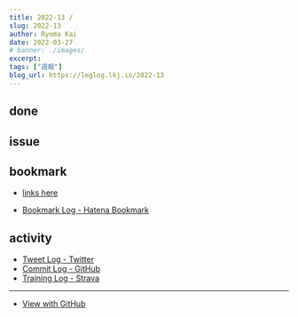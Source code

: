 ```yaml
---
title: 2022-13 / 
slug: 2022-13
author: Ryoma Kai
date: 2022-03-27
# banner: ./images/
excerpt: 
tags: ["週報"]
blog_url: https://leglog.lkj.io/2022-13
---
```


<!--greeting here-->

## done

### 

## issue

### 

## bookmark

- [links here]()


- [Bookmark Log - Hatena Bookmark](https://b.hatena.ne.jp/Ryo_K/bookmark)

## activity

<Tweet tweetLink="" />
<Instagram instagramId="" />
<YouTube youTubeId="" />

- [Tweet Log - Twitter](https://twitter.com/search?q=(from%3Alegnoh)%20until%3A2022-03-27%20since%3A2022-03-21%20-filter%3Areplies&src=typed_query)
- [Commit Log - GitHub](https://github.com/legnoh?tab=overview&from=2022-03-21&to=2022-03-27)
- [Training Log - Strava](https://www.strava.com/athletes/47349424/training/log)

----

- [View with GitHub](https://github.com/legnoh/leglog/blob/master/content/posts/202x/2022/13/index.md)

